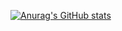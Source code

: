 [![Anurag's GitHub stats](https://github-readme-stats.vercel.app/api?username=TopicOffic)](https://github.com/TopicOffic/github-readme-stats)